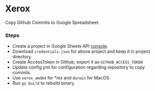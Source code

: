 # Xerox

Copy Github Commits to Google Spreadsheet.

### Steps
- Create a project in Google Sheets API [console](https://console.developers.google.com/apis/library/sheets.googleapis.com).
- Download `credentials.json` for above project and keep it in project directory.
- Create AccessToken in Github, export it as `GITHUB_ACCESS_TOKEN`
- Update config.yml for configuration regarding repository to copy commits.
- Use `xerox_amd64` for *nix and `darwin` for MacOS.
- Run `go build` to rebuild binary.
